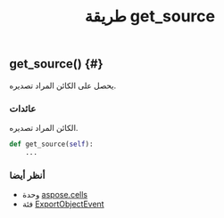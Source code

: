 ﻿---
title: طريقة get_source
second_title: Aspose.Cells for Python via .NET API المراجع
description:
type: docs
weight: 20
url: /ar/python-net/aspose.cells/exportobjectevent/get_source/
is_root: false
---
##  get_source() {#}
يحصل على الكائن المراد تصديره.


###  عائدات

الكائن المراد تصديره.


```python
def get_source(self):
    ...
```





###  أنظر أيضا
* وحدة [aspose.cells](../../)
* فئة [ExportObjectEvent](/cells/ar/python-net/aspose.cells/exportobjectevent)
